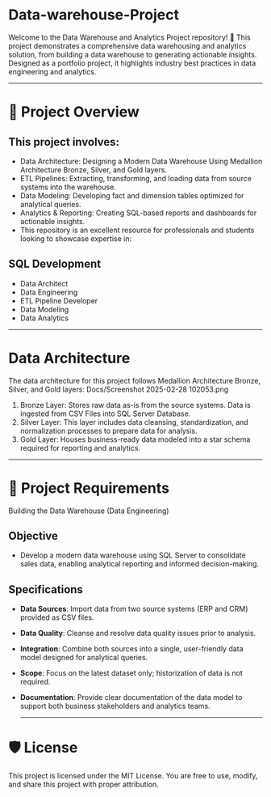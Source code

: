 # Data-warehouse-Project
Welcome to the Data Warehouse and Analytics Project repository! 🚀
This project demonstrates a comprehensive data warehousing and analytics solution, from building a data warehouse to generating actionable insights. Designed as a portfolio project, it highlights industry best practices in data engineering and analytics.

---
# 📖 Project Overview

## This project involves:

- Data Architecture: Designing a Modern Data Warehouse Using Medallion Architecture Bronze, Silver, and Gold layers.
- ETL Pipelines: Extracting, transforming, and loading data from source systems into the warehouse.
- Data Modeling: Developing fact and dimension tables optimized for analytical queries.
- Analytics & Reporting: Creating SQL-based reports and dashboards for actionable insights.
- This repository is an excellent resource for professionals and students looking to showcase expertise in:

## SQL Development
* Data Architect
* Data Engineering
* ETL Pipeline Developer
* Data Modeling
* Data Analytics

---

# Data Architecture
The data architecture for this project follows Medallion Architecture Bronze, Silver, and Gold layers: 
Docs/Screenshot 2025-02-28 102053.png
1. Bronze Layer: Stores raw data as-is from the source systems. Data is ingested from CSV Files into SQL Server Database.
2. Silver Layer: This layer includes data cleansing, standardization, and normalization processes to prepare data for analysis.
3. Gold Layer: Houses business-ready data modeled into a star schema required for reporting and analytics.

---
# 🚀 Project Requirements
Building the Data Warehouse (Data Engineering)
## Objective
- Develop a modern data warehouse using SQL Server to consolidate sales data, enabling analytical reporting and informed decision-making.

## Specifications
- **Data Sources**: Import data from two source systems (ERP and CRM) provided as CSV files.
- **Data Quality**: Cleanse and resolve data quality issues prior to analysis.
- **Integration**: Combine both sources into a single, user-friendly data model designed for analytical queries.
- **Scope**: Focus on the latest dataset only; historization of data is not required.
- **Documentation**: Provide clear documentation of the data model to support both business stakeholders and analytics teams.

  ---
 # 🛡️ License
This project is licensed under the MIT License. You are free to use, modify, and share this project with proper attribution.


